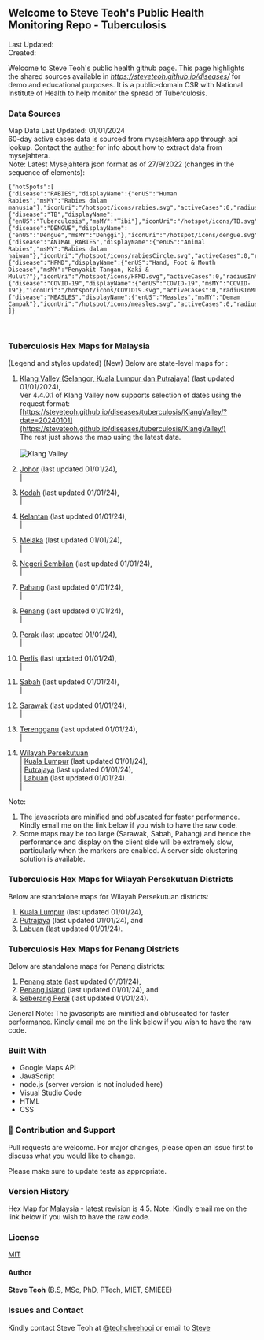 ﻿## Welcome to Steve Teoh's Public Health Monitoring Repo - Tuberculosis

Last Updated: 
<br/>Created:  

Welcome to Steve Teoh's public health github page. This page highlights the shared sources available in _https://steveteoh.github.io/diseases/_ for demo and educational purposes. It is a public-domain CSR with National Institute of Health to help monitor the spread of Tuberculosis.

### Data Sources
Map Data Last Updated: 01/01/2024<br>
60-day active cases data is sourced from mysejahtera app through api lookup. Contact the [author](mailto:chteoh@ieee.org?subject=Mysejahtera "Mysejahtera") for info about how to extract data from mysejahtera.<br>
Note: 
Latest Mysejahtera json format as of 27/9/2022 (changes in the sequence of elements):
```
{"hotSpots":[
{"disease":"RABIES","displayName":{"enUS":"Human Rabies","msMY":"Rabies dalam manusia"},"iconUri":"/hotspot/icons/rabies.svg","activeCases":0,"radiusInMeters":1000.0,"durationInDays":90},
{"disease":"TB","displayName":{"enUS":"Tuberculosis","msMY":"Tibi"},"iconUri":"/hotspot/icons/TB.svg","activeCases":0,"radiusInMeters":1000.0,"durationInDays":60},
{"disease":"DENGUE","displayName":{"enUS":"Dengue","msMY":"Denggi"},"iconUri":"/hotspot/icons/dengue.svg","activeCases":0,"radiusInMeters":200.0,"durationInDays":14},
{"disease":"ANIMAL_RABIES","displayName":{"enUS":"Animal Rabies","msMY":"Rabies dalam haiwan"},"iconUri":"/hotspot/icons/rabiesCircle.svg","activeCases":0,"radiusInMeters":5000.0,"durationInDays":180},
{"disease":"HFMD","displayName":{"enUS":"Hand, Foot & Mouth Disease","msMY":"Penyakit Tangan, Kaki & Mulut?"},"iconUri":"/hotspot/icons/HFMD.svg","activeCases":0,"radiusInMeters":5000.0,"durationInDays":7},
{"disease":"COVID-19","displayName":{"enUS":"COVID-19","msMY":"COVID-19"},"iconUri":"/hotspot/icons/COVID19.svg","activeCases":0,"radiusInMeters":1000.0,"durationInDays":14},
{"disease":"MEASLES","displayName":{"enUS":"Measles","msMY":"Demam Campak"},"iconUri":"/hotspot/icons/measles.svg","activeCases":0,"radiusInMeters":1000.0,"durationInDays":25}
]}
```
<br>

### Tuberculosis Hex Maps for Malaysia
(Legend and styles updated)  (New)
Below are state-level maps for : <br>
1. [Klang Valley (Selangor, Kuala Lumpur dan Putrajaya)](https://steveteoh.github.io/diseases/tuberculosis/KlangValley/) (last updated 01/01/2024), <br>
   Ver 4.4.0.1 of Klang Valley now supports selection of dates using the request format: <br>
   [https://steveteoh.github.io/diseases/tuberculosis/KlangValley/?date=20240101](https://steveteoh.github.io/diseases/tuberculosis/KlangValley/) <br>
   The rest just shows the map using the latest data. <br><br>   ![Klang Valley](https://steveteoh.github.io/img/kvtb.jpg)

2. [Johor](http://steveteoh.github.io/diseases/tuberculosis/Johor/) (last updated 01/01/24), <br>        |
3. [Kedah](https://steveteoh.github.io/diseases/tuberculosis/Kedah/) (last updated 01/01/24), <br>  |
4. [Kelantan](https://steveteoh.github.io/diseases/tuberculosis/Kelantan/) (last updated 01/01/24), <br>  |
5. [Melaka](http://steveteoh.github.io/diseases/tuberculosis/Melaka/) (last updated 01/01/24), <br>  |
6. [Negeri Sembilan](http://steveteoh.github.io/diseases/tuberculosis/NegeriSembilan/) (last updated 01/01/24), <br>  |
7. [Pahang](https://steveteoh.github.io/diseases/tuberculosis/Pahang/) (last updated 01/01/24), <br>  |
8. [Penang](http://steveteoh.github.io/diseases/tuberculosis/Penang/) (last updated 01/01/24), <br>  |
9. [Perak](https://steveteoh.github.io/diseases/tuberculosis/Perak/) (last updated 01/01/24), <br>  |
10. [Perlis](https://steveteoh.github.io/diseases/tuberculosis/Perlis/) (last updated 01/01/24), <br>  |
11. [Sabah](http://steveteoh.github.io/diseases/tuberculosis/Sabah/) (last updated 01/01/24), <br>  |
12. [Sarawak](http://steveteoh.github.io/diseases/tuberculosis/Sarawak/) (last updated 01/01/24), <br>  |
13. [Terengganu](https://steveteoh.github.io/diseases/tuberculosis/Terengganu/) (last updated 01/01/24), <br>  |
14. [Wilayah Persekutuan](http://steveteoh.github.io/diseases/tuberculosis/Wilayah/) <br>  |
    [Kuala Lumpur](http://steveteoh.github.io/diseases/tuberculosis/KualaLumpur/) (last updated 01/01/24), <br>  |
    [Putrajaya](http://steveteoh.github.io/diseases/tuberculosis/Putrajaya/) (last updated 01/01/24), <br>  |
    [Labuan](http://steveteoh.github.io/diseases/tuberculosis/Labuan/) (last updated 01/01/24).<br>  | 
 
Note: 
1. The javascripts are minified and obfuscated for faster performance. Kindly email me on the link below if you wish to have the raw code. 
2. Some maps may be too large (Sarawak, Sabah, Pahang) and hence the performance and display on the client side will be extremely slow, particularly when the markers are enabled. 
   A server side clustering solution is available.


### Tuberculosis Hex Maps for Wilayah Persekutuan Districts
Below are standalone maps for Wilayah Persekutuan districts: <br>
1. [Kuala Lumpur](http://steveteoh.github.io/diseases/tuberculosis/KualaLumpur) (last updated 01/01/24),<br>
2. [Putrajaya](http://steveteoh.github.io/diseases/tuberculosis/Putrajaya) (last updated 01/01/24), and<br>
3. [Labuan](http://steveteoh.github.io/diseases/tuberculosis/Labuan) (last updated 01/01/24).<br>

### Tuberculosis Hex Maps for Penang Districts
Below are standalone maps for Penang districts: <br>
1. [Penang state](http://steveteoh.github.io/diseases/tuberculosis/Penang/index.html) (last updated 01/01/24),  <br>
2. [Penang island](http://steveteoh.github.io/diseases/tuberculosis/Penang/island.html) (last updated 01/01/24), and  <br>
3. [Seberang Perai](http://steveteoh.github.io/diseases/tuberculosis/Penang/perai.html) (last updated 01/01/24). <br>

General Note: The javascripts are minified and obfuscated for faster performance. Kindly email me on the link below if you wish to have the raw code. 


### Built With

- Google Maps API
- JavaScript
- node.js (server version is not included here)
- Visual Studio Code
- HTML
- CSS

### 🤝 Contribution and Support
Pull requests are welcome. For major changes, please open an issue first to discuss what you would like to change.

Please make sure to update tests as appropriate.

### Version History
Hex Map for Malaysia - latest revision is 4.5.
Note: Kindly email me on the link below if you wish to have the raw code. 

### License
[MIT](https://steveteoh.github.io/diseases/tuberculosis/LICENSE)

#### Author
**Steve Teoh** (B.S, MSc, PhD, PTech, MIET, SMIEEE)

### Issues and Contact
Kindly contact Steve Teoh at [@teohcheehooi](https://twitter.com/teohcheehooi) or email to [Steve](mailto:chteoh@ieee.org?subject=Map "Map")
